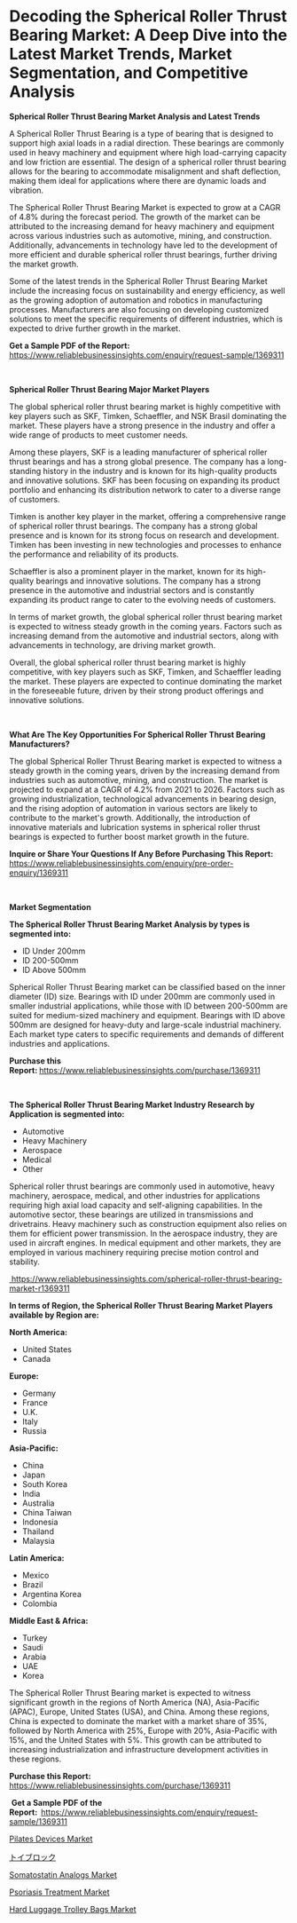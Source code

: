 <p><h1>Decoding the Spherical Roller Thrust Bearing Market: A Deep Dive into the Latest Market Trends, Market Segmentation, and Competitive Analysis</h1></p><p><strong>Spherical Roller Thrust Bearing Market Analysis and Latest Trends</strong></p>
<p><p>A Spherical Roller Thrust Bearing is a type of bearing that is designed to support high axial loads in a radial direction. These bearings are commonly used in heavy machinery and equipment where high load-carrying capacity and low friction are essential. The design of a spherical roller thrust bearing allows for the bearing to accommodate misalignment and shaft deflection, making them ideal for applications where there are dynamic loads and vibration.</p><p>The Spherical Roller Thrust Bearing Market is expected to grow at a CAGR of 4.8% during the forecast period. The growth of the market can be attributed to the increasing demand for heavy machinery and equipment across various industries such as automotive, mining, and construction. Additionally, advancements in technology have led to the development of more efficient and durable spherical roller thrust bearings, further driving the market growth.</p><p>Some of the latest trends in the Spherical Roller Thrust Bearing Market include the increasing focus on sustainability and energy efficiency, as well as the growing adoption of automation and robotics in manufacturing processes. Manufacturers are also focusing on developing customized solutions to meet the specific requirements of different industries, which is expected to drive further growth in the market.</p></p>
<p><strong>Get a Sample PDF of the Report:&nbsp;</strong> <a href="https://www.reliablebusinessinsights.com/enquiry/request-sample/1369311">https://www.reliablebusinessinsights.com/enquiry/request-sample/1369311</a></p>
<p>&nbsp;</p>
<p><strong>Spherical Roller Thrust Bearing Major Market Players</strong></p>
<p><p>The global spherical roller thrust bearing market is highly competitive with key players such as SKF, Timken, Schaeffler, and NSK Brasil dominating the market. These players have a strong presence in the industry and offer a wide range of products to meet customer needs. </p><p>Among these players, SKF is a leading manufacturer of spherical roller thrust bearings and has a strong global presence. The company has a long-standing history in the industry and is known for its high-quality products and innovative solutions. SKF has been focusing on expanding its product portfolio and enhancing its distribution network to cater to a diverse range of customers. </p><p>Timken is another key player in the market, offering a comprehensive range of spherical roller thrust bearings. The company has a strong global presence and is known for its strong focus on research and development. Timken has been investing in new technologies and processes to enhance the performance and reliability of its products. </p><p>Schaeffler is also a prominent player in the market, known for its high-quality bearings and innovative solutions. The company has a strong presence in the automotive and industrial sectors and is constantly expanding its product range to cater to the evolving needs of customers. </p><p>In terms of market growth, the global spherical roller thrust bearing market is expected to witness steady growth in the coming years. Factors such as increasing demand from the automotive and industrial sectors, along with advancements in technology, are driving market growth. </p><p>Overall, the global spherical roller thrust bearing market is highly competitive, with key players such as SKF, Timken, and Schaeffler leading the market. These players are expected to continue dominating the market in the foreseeable future, driven by their strong product offerings and innovative solutions.</p></p>
<p>&nbsp;</p>
<p><strong>What Are The Key Opportunities For Spherical Roller Thrust Bearing Manufacturers?</strong></p>
<p><p>The global Spherical Roller Thrust Bearing market is expected to witness a steady growth in the coming years, driven by the increasing demand from industries such as automotive, mining, and construction. The market is projected to expand at a CAGR of 4.2% from 2021 to 2026. Factors such as growing industrialization, technological advancements in bearing design, and the rising adoption of automation in various sectors are likely to contribute to the market's growth. Additionally, the introduction of innovative materials and lubrication systems in spherical roller thrust bearings is expected to further boost market growth in the future.</p></p>
<p><strong>Inquire or Share Your Questions If Any Before Purchasing This Report:</strong> <a href="https://www.reliablebusinessinsights.com/enquiry/pre-order-enquiry/1369311">https://www.reliablebusinessinsights.com/enquiry/pre-order-enquiry/1369311</a></p>
<p>&nbsp;</p>
<p><strong>Market Segmentation</strong></p>
<p><strong>The Spherical Roller Thrust Bearing Market Analysis by types is segmented into:</strong></p>
<p><ul><li>ID Under 200mm</li><li>ID 200-500mm</li><li>ID Above 500mm</li></ul></p>
<p><p>Spherical Roller Thrust Bearing market can be classified based on the inner diameter (ID) size. Bearings with ID under 200mm are commonly used in smaller industrial applications, while those with ID between 200-500mm are suited for medium-sized machinery and equipment. Bearings with ID above 500mm are designed for heavy-duty and large-scale industrial machinery. Each market type caters to specific requirements and demands of different industries and applications.</p></p>
<p><strong>Purchase this Report:&nbsp;</strong><a href="https://www.reliablebusinessinsights.com/purchase/1369311">https://www.reliablebusinessinsights.com/purchase/1369311</a></p>
<p>&nbsp;</p>
<p><strong>The Spherical Roller Thrust Bearing Market Industry Research by Application is segmented into:</strong></p>
<p><ul><li>Automotive</li><li>Heavy Machinery</li><li>Aerospace</li><li>Medical</li><li>Other</li></ul></p>
<p><p>Spherical roller thrust bearings are commonly used in automotive, heavy machinery, aerospace, medical, and other industries for applications requiring high axial load capacity and self-aligning capabilities. In the automotive sector, these bearings are utilized in transmissions and drivetrains. Heavy machinery such as construction equipment also relies on them for efficient power transmission. In the aerospace industry, they are used in aircraft engines. In medical equipment and other markets, they are employed in various machinery requiring precise motion control and stability.</p></p>
<p><a href="https://www.reliablebusinessinsights.com/spherical-roller-thrust-bearing-market-r1369311">&nbsp;https://www.reliablebusinessinsights.com/spherical-roller-thrust-bearing-market-r1369311</a></p>
<p><strong>In terms of Region, the Spherical Roller Thrust Bearing Market Players available by Region are:</strong></p>
<p>
    <p> <strong> North America: </strong>
        <ul>
            <li>United States</li>
            <li>Canada</li>
        </ul>
        </p> 
    <p> <strong> Europe: </strong>
        <ul>
            <li>Germany</li>
            <li>France</li>
            <li>U.K.</li>
            <li>Italy</li>
            <li>Russia</li>
        </ul>
        </p> 
    <p> <strong> Asia-Pacific: </strong>
        <ul>
            <li>China</li>
            <li>Japan</li>
            <li>South Korea</li>
            <li>India</li>
            <li>Australia</li>
            <li>China Taiwan</li>
            <li>Indonesia</li>
            <li>Thailand</li>
            <li>Malaysia</li>
        </ul>
        </p> 
    <p> <strong> Latin America: </strong>
        <ul>
            <li>Mexico</li>
            <li>Brazil</li>
            <li>Argentina Korea</li>
            <li>Colombia</li>
        </ul>
        </p> 
    <p> <strong> Middle East & Africa: </strong>
        <ul>
            <li>Turkey</li>
            <li>Saudi</li>
            <li>Arabia</li>
            <li>UAE</li>
            <li>Korea</li>
        </ul>
    </p>
    </p>
<p><p>The Spherical Roller Thrust Bearing market is expected to witness significant growth in the regions of North America (NA), Asia-Pacific (APAC), Europe, United States (USA), and China. Among these regions, China is expected to dominate the market with a market share of 35%, followed by North America with 25%, Europe with 20%, Asia-Pacific with 15%, and the United States with 5%. This growth can be attributed to increasing industrialization and infrastructure development activities in these regions.</p></p>
<p><strong>Purchase this Report: </strong><a href="https://www.reliablebusinessinsights.com/purchase/1369311">https://www.reliablebusinessinsights.com/purchase/1369311</a></p>
<p>&nbsp;<strong>Get a Sample PDF of the Report:&nbsp;&nbsp;</strong><a href="https://www.reliablebusinessinsights.com/enquiry/request-sample/1369311">https://www.reliablebusinessinsights.com/enquiry/request-sample/1369311</a></p>
<p><strong></strong></p>
<p><p><a href="https://www.linkedin.com/pulse/global-pilates-devices-market-share-growth-opportunities-fm0qc">Pilates Devices Market</a></p><p><a href="https://medium.com/@elishelacruz56456/%E3%81%8A%E3%82%82%E3%81%A1%E3%82%83%E3%81%AE%E3%83%96%E3%83%AD%E3%83%83%E3%82%AF%E5%B8%82%E5%A0%B4%E3%81%AE%E3%83%88%E3%83%AC%E3%83%B3%E3%83%89%E3%81%A8%E5%B8%82%E5%A0%B4%E5%88%86%E6%9E%90%E3%81%AF-2024%E5%B9%B4%E3%81%8B%E3%82%892031%E5%B9%B4%E3%81%BE%E3%81%A7%E3%81%AE%E6%9C%9F%E9%96%93%E3%81%AB%E4%BA%88%E6%B8%AC%E3%81%95%E3%82%8C%E3%81%A6%E3%81%84%E3%81%BE%E3%81%99-e7eb4e7ad378">トイブロック</a></p><p><a href="https://github.com/mooaaztarek/Market-Research-Report-List-1/blob/main/somatostatin-analogs-market.md">Somatostatin Analogs Market</a></p><p><a href="https://github.com/zmnbyevx75/Market-Research-Report-List-1/blob/main/psoriasis-treatment-market.md">Psoriasis Treatment Market</a></p><p><a href="https://www.linkedin.com/pulse/insights-hard-luggage-trolley-bags-market-players-size-6ijqc">Hard Luggage Trolley Bags Market</a></p></p>